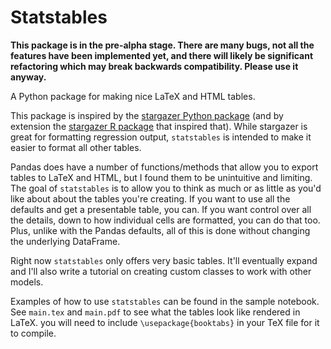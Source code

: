 # Statstables

**This package is in the pre-alpha stage. There are many bugs, not all the features have been implemented yet, and there will likely be significant refactoring which may break backwards compatibility. Please use it anyway.**

A Python package for making nice LaTeX and HTML tables.

This package is inspired by the [stargazer Python package](https://github.com/StatsReporting/stargazer/tree/master) (and by extension the [stargazer R package](https://cran.r-project.org/web/packages/stargazer/vignettes/stargazer.pdf) that inspired that). While stargazer is great for formatting regression output, `statstables` is intended to make it easier to format all other tables.

Pandas does have a number of functions/methods that allow you to export tables to LaTeX and HTML, but I found them to be unintuitive and limiting. The goal of `statstables` is to allow you to think as much or as little as you'd like about about the tables you're creating. If you want to use all the defaults and get a presentable table, you can. If you want control over all the details, down to how individual cells are formatted, you can do that too. Plus, unlike with the Pandas defaults, all of this is done without changing the underlying DataFrame.

Right now `statstables` only offers very basic tables. It'll eventually expand and I'll also write a tutorial on creating custom classes to work with other models.

Examples of how to use `statstables` can be found in the sample notebook. See `main.tex` and `main.pdf` to see what the tables look like rendered in LaTeX. you will need to include `\usepackage{booktabs}` in your TeX file for it to compile.
